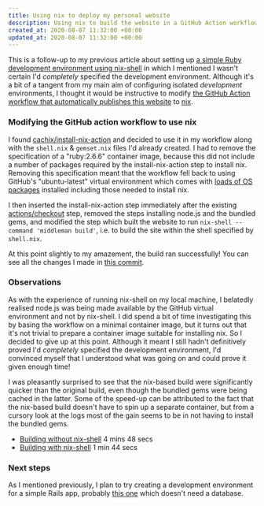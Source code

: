 ```yaml
---
title: Using nix to deploy my personal website
description: Using nix to build the website in a GitHub Action workflow
created_at: 2020-08-07 11:32:00 +00:00
updated_at: 2020-08-07 11:32:00 +00:00
---
```


This is a follow-up to my previous article about setting up [a simple Ruby development environment using nix-shell][nix-shell-article] in which I mentioned I wasn't certain I'd _completely_ specified the development environment. Although it's a bit of a tangent from my main aim of configuring isolated _development_ environments, I thought it would be instructive to modify [the GitHub Action workflow that automatically publishes this website][github-actions-article] to [nix][].

### Modifying the GitHub action workflow to use nix

I found [cachix/install-nix-action][] and decided to use it in my workflow along with the `shell.nix` & `gemset.nix` files I'd already created. I had to remove the specification of a "ruby:2.6.6" container image, because this did not include a number of packages required by the install-nix-action step to install nix. Removing this specification meant that the workflow fell back to using GitHub's "ubuntu-latest" virtual environment which comes with [loads of OS packages][github-ubuntu-1804-packages] installed including those needed to install nix.

I then inserted the install-nix-action step immediately after the existing [actions/checkout][] step, removed the steps installing node.js and the bundled gems, and modified the step which built the website to run `nix-shell --command 'middleman build'`, i.e. to build the site within the shell specified by `shell.nix`.

At this point slightly to my amazement, the build ran successfully! You can see all the changes I made in [this commit][use-nix-commit].

### Observations

As with the experience of running nix-shell on my local machine, I belatedly realised node.js was being made available by the GitHub virtual environment and not by nix-shell. I did spend a bit of time investigating this by basing the workflow on a minimal container image, but it turns out that it's not trivial to prepare a container image suitable for installing nix. So I decided to give up at this point. Although it meant I still hadn't definitively proved I'd _completely_ specified the development environment, I'd convinced myself that I understood what was going on and could prove it given enough time!

I was pleasantly surprised to see that the nix-based build were significantly quicker than the original build, even though the bundled gems were being cached in the latter. Some of the speed-up can be attributed to the fact that the nix-based build doesn't have to spin up a separate container, but from a cursory look at the logs most of the gain seems to be in not having to install the bundled gems.

* [Building without nix-shell](https://github.com/floehopper/jamesmead.org/actions/runs/183152555) 4 mins 48 secs
* [Building with nix-shell](https://github.com/floehopper/jamesmead.org/actions/runs/183290575) 1 min 44 secs

### Next steps

As I mentioned previously, I plan to try creating a development environment for a simple Rails app, probably [this one][freerange/site] which doesn't need a database.

[nix-shell-article]: /blog/2020-07-26-a-simple-ruby-development-environment-using-nix-shell
[cachix/install-nix-action]: https://github.com/cachix/install-nix-action
[actions/checkout]: https://github.com/actions/checkout
[nix]: https://nixos.org/
[github-ubuntu-1804-packages]: https://github.com/actions/virtual-environments/blob/master/images/linux/Ubuntu1804-README.md
[github-actions-article]: /blog/2019-09-07-using-github-actions-to-publish-a-static-site-to-github-pages
[use-nix-commit]: https://github.com/floehopper/jamesmead.org/commit/cee581de9849fa721bf621fe58553458b17e83c5
[freerange/site]: https://github.com/freerange/site
